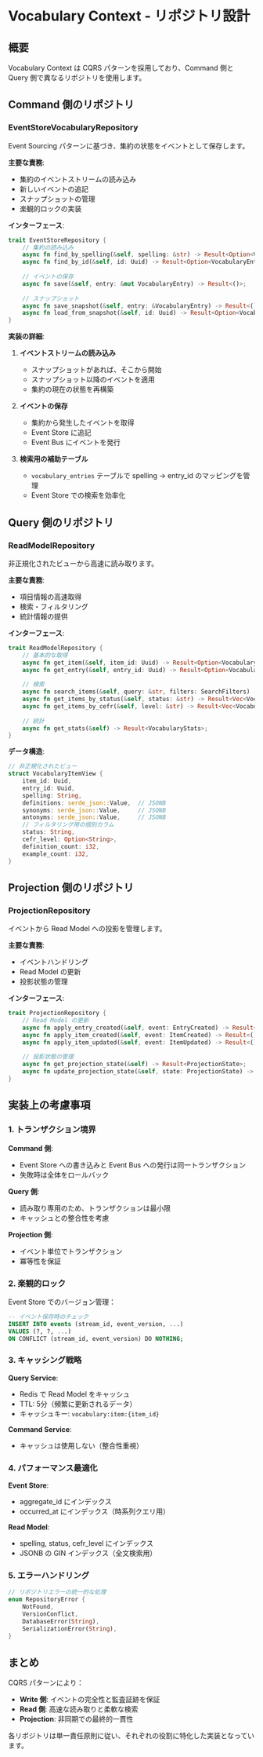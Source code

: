 # Vocabulary Context - リポジトリ設計

## 概要

Vocabulary Context は CQRS パターンを採用しており、Command 側と Query 側で異なるリポジトリを使用します。

## Command 側のリポジトリ

### EventStoreVocabularyRepository

Event Sourcing パターンに基づき、集約の状態をイベントとして保存します。

**主要な責務**:

- 集約のイベントストリームの読み込み
- 新しいイベントの追記
- スナップショットの管理
- 楽観的ロックの実装

**インターフェース**:

```rust
trait EventStoreRepository {
    // 集約の読み込み
    async fn find_by_spelling(&self, spelling: &str) -> Result<Option<VocabularyEntry>>;
    async fn find_by_id(&self, id: Uuid) -> Result<Option<VocabularyEntry>>;
    
    // イベントの保存
    async fn save(&self, entry: &mut VocabularyEntry) -> Result<()>;
    
    // スナップショット
    async fn save_snapshot(&self, entry: &VocabularyEntry) -> Result<()>;
    async fn load_from_snapshot(&self, id: Uuid) -> Result<Option<VocabularyEntry>>;
}
```

**実装の詳細**:

1. **イベントストリームの読み込み**
   - スナップショットがあれば、そこから開始
   - スナップショット以降のイベントを適用
   - 集約の現在の状態を再構築

2. **イベントの保存**
   - 集約から発生したイベントを取得
   - Event Store に追記
   - Event Bus にイベントを発行

3. **検索用の補助テーブル**
   - `vocabulary_entries` テーブルで spelling → entry_id のマッピングを管理
   - Event Store での検索を効率化

## Query 側のリポジトリ

### ReadModelRepository

非正規化されたビューから高速に読み取ります。

**主要な責務**:

- 項目情報の高速取得
- 検索・フィルタリング
- 統計情報の提供

**インターフェース**:

```rust
trait ReadModelRepository {
    // 基本的な取得
    async fn get_item(&self, item_id: Uuid) -> Result<Option<VocabularyItemView>>;
    async fn get_entry(&self, entry_id: Uuid) -> Result<Option<VocabularyEntryView>>;
    
    // 検索
    async fn search_items(&self, query: &str, filters: SearchFilters) -> Result<Vec<VocabularyItemView>>;
    async fn get_items_by_status(&self, status: &str) -> Result<Vec<VocabularyItemView>>;
    async fn get_items_by_cefr(&self, level: &str) -> Result<Vec<VocabularyItemView>>;
    
    // 統計
    async fn get_stats(&self) -> Result<VocabularyStats>;
}
```

**データ構造**:

```rust
// 非正規化されたビュー
struct VocabularyItemView {
    item_id: Uuid,
    entry_id: Uuid,
    spelling: String,
    definitions: serde_json::Value,  // JSONB
    synonyms: serde_json::Value,     // JSONB
    antonyms: serde_json::Value,     // JSONB
    // フィルタリング用の個別カラム
    status: String,
    cefr_level: Option<String>,
    definition_count: i32,
    example_count: i32,
}
```

## Projection 側のリポジトリ

### ProjectionRepository

イベントから Read Model への投影を管理します。

**主要な責務**:

- イベントハンドリング
- Read Model の更新
- 投影状態の管理

**インターフェース**:

```rust
trait ProjectionRepository {
    // Read Model の更新
    async fn apply_entry_created(&self, event: EntryCreated) -> Result<()>;
    async fn apply_item_created(&self, event: ItemCreated) -> Result<()>;
    async fn apply_item_updated(&self, event: ItemUpdated) -> Result<()>;
    
    // 投影状態の管理
    async fn get_projection_state(&self) -> Result<ProjectionState>;
    async fn update_projection_state(&self, state: ProjectionState) -> Result<()>;
}
```

## 実装上の考慮事項

### 1. トランザクション境界

**Command 側**:

- Event Store への書き込みと Event Bus への発行は同一トランザクション
- 失敗時は全体をロールバック

**Query 側**:

- 読み取り専用のため、トランザクションは最小限
- キャッシュとの整合性を考慮

**Projection 側**:

- イベント単位でトランザクション
- 冪等性を保証

### 2. 楽観的ロック

Event Store でのバージョン管理：

```sql
-- イベント保存時のチェック
INSERT INTO events (stream_id, event_version, ...)
VALUES (?, ?, ...)
ON CONFLICT (stream_id, event_version) DO NOTHING;
```

### 3. キャッシング戦略

**Query Service**:

- Redis で Read Model をキャッシュ
- TTL: 5分（頻繁に更新されるデータ）
- キャッシュキー: `vocabulary:item:{item_id}`

**Command Service**:

- キャッシュは使用しない（整合性重視）

### 4. パフォーマンス最適化

**Event Store**:

- aggregate_id にインデックス
- occurred_at にインデックス（時系列クエリ用）

**Read Model**:

- spelling, status, cefr_level にインデックス
- JSONB の GIN インデックス（全文検索用）

### 5. エラーハンドリング

```rust
// リポジトリエラーの統一的な処理
enum RepositoryError {
    NotFound,
    VersionConflict,
    DatabaseError(String),
    SerializationError(String),
}
```

## まとめ

CQRS パターンにより：

- **Write 側**: イベントの完全性と監査証跡を保証
- **Read 側**: 高速な読み取りと柔軟な検索
- **Projection**: 非同期での最終的一貫性

各リポジトリは単一責任原則に従い、それぞれの役割に特化した実装となっています。
